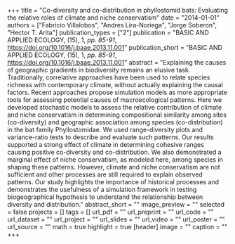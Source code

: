 +++
title = "Co-diversity and co-distribution in phyllostomid bats: Evaluating the relative roles of climate and niche conservatism"
date = "2014-01-01"
authors = ["Fabricio Villalobos", "Andres Lira-Noriega", "Jorge Soberon", "Hector T. Arita"]
publication_types = ["2"]
publication = "BASIC AND APPLIED ECOLOGY, (15), 1, _pp. 85-91_, https://doi.org/10.1016/j.baae.2013.11.001"
publication_short = "BASIC AND APPLIED ECOLOGY, (15), 1, _pp. 85-91_, https://doi.org/10.1016/j.baae.2013.11.001"
abstract = "Explaining the causes of geographic gradients in biodiversity remains an elusive task. Traditionally, correlative approaches have been used to relate species richness with contemporary climate, without actually explaining the causal factors. Recent approaches propose simulation models as more appropriate tools for assessing potential causes of macroecological patterns. Here we developed stochastic models to assess the relative contribution of climate and niche conservatism in determining compositional similarity among sites (co-diversity) and geographic association among species (co-distribution) in the bat family Phyllostomidae. We used range-diversity plots and variance-ratio tests to describe and evaluate such patterns. Our results supported a strong effect of climate in determining cohesive ranges causing positive co-diversity and co-distribution. We also demonstrated a marginal effect of niche conservatism, as modeled here, among species in shaping these patterns. However, climate and niche conservatism are not sufficient and other processes are still required to explain observed patterns. Our study highlights the importance of historical processes and demonstrates the usefulness of a simulation framework in testing biogeographical hypothesis to understand the relationship between diversity and distribution."
abstract_short = ""
image_preview = ""
selected = false
projects = []
tags = []
url_pdf = ""
url_preprint = ""
url_code = ""
url_dataset = ""
url_project = ""
url_slides = ""
url_video = ""
url_poster = ""
url_source = ""
math = true
highlight = true
[header]
image = ""
caption = ""
+++
